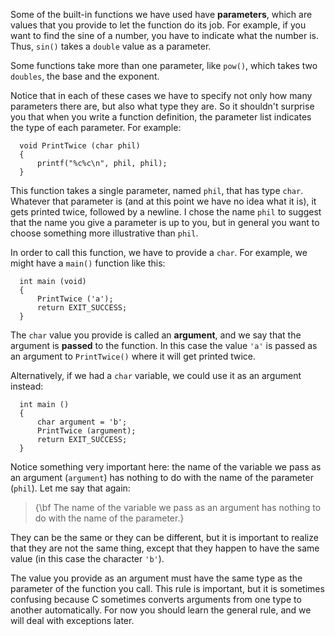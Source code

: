 Some of the built-in functions we have used have **parameters**, which are values that you provide to let the function do its job.  For example, if you want to find the sine of a number, you have to indicate what the number is.  Thus, `sin()` takes a `double` value as a parameter.

Some functions take more than one parameter, like `pow()`, which takes two `doubles`, the base and the exponent.

Notice that in each of these cases we have to specify not only how many parameters there are, but also what type they are.  So it shouldn't surprise you that when you write a function definition, the parameter list indicates the type of each parameter.  For example:

```code
  void PrintTwice (char phil) 
  {
      printf("%c%c\n", phil, phil);
  }
```
This function takes a single parameter, named `phil`, that has type `char`.  Whatever that parameter is (and at this point we have no idea what it is), it gets printed twice, followed by a newline. I chose the name `phil` to suggest that the name you give a parameter is up to you, but in general you want to choose something more illustrative than `phil`.

In order to call this function, we have to provide a `char`. For example, we might have a `main()` function like this:

```code
  int main (void) 
  {
      PrintTwice ('a');
      return EXIT_SUCCESS;
  }
```
The `char` value you provide is called an **argument**, and we say that the argument is **passed** to the function.  In this case the value `'a'` is passed as an argument to `PrintTwice()` where it will get printed twice.

Alternatively, if we had a `char` variable, we could use it as an argument instead:

```code
  int main () 
  {
      char argument = 'b';
      PrintTwice (argument);
      return EXIT_SUCCESS;
  }
```
Notice something very important here: the name of the variable we pass as an argument (`argument`) has nothing to do with the name of the parameter (`phil`).  Let me say that again:



> {\bf The name of the variable we pass as an argument has nothing to do
> with the name of the parameter.}


They can be the same or they can be different, but it is important to realize that they are not the same thing, except that they happen to have the same value (in this case the character `'b'`).

The value you provide as an argument must have the same type as the parameter of the function you call.  This rule is important, but it is sometimes confusing because C sometimes converts arguments from one type to another automatically.  For now you should learn the general rule, and we will deal with exceptions later.